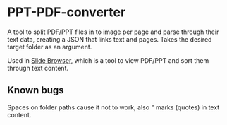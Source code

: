 # PPT-PDF-converter
A tool to split PDF/PPT files in to image per page and parse through their text data, creating a JSON that links text and pages. Takes the desired target folder as an argument.

Used in [Slide Browser](https://github.com/eetusa/SlideBrowser), which is a tool to view PDF/PPT and sort them through text content.

## Known bugs
Spaces on folder paths cause it not to work, also " marks (quotes) in text content.
